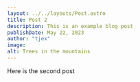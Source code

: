 ```yaml
---
layout: ../../layouts/Post.astro
title: Post 2
description: This is an example blog post
publishDate: May 22, 2023
author: "tjex"
image:
alt: Trees in the mountains
---
```


Here is the second post
